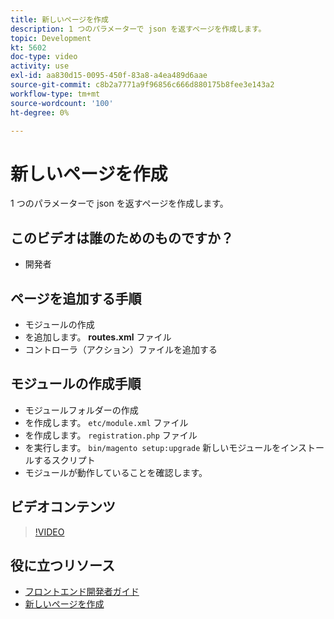 ```yaml
---
title: 新しいページを作成
description: 1 つのパラメーターで json を返すページを作成します。
topic: Development
kt: 5602
doc-type: video
activity: use
exl-id: aa830d15-0095-450f-83a8-a4ea489d6aae
source-git-commit: c8b2a7771a9f96856c666d880175b8fee3e143a2
workflow-type: tm+mt
source-wordcount: '100'
ht-degree: 0%

---
```


# 新しいページを作成

1 つのパラメーターで json を返すページを作成します。

## このビデオは誰のためのものですか？

- 開発者

## ページを追加する手順

- モジュールの作成
- を追加します。 **routes.xml** ファイル
- コントローラ（アクション）ファイルを追加する

## モジュールの作成手順

- モジュールフォルダーの作成
- を作成します。 `etc/module.xml` ファイル
- を作成します。 `registration.php` ファイル
- を実行します。 `bin/magento setup:upgrade` 新しいモジュールをインストールするスクリプト
- モジュールが動作していることを確認します。

## ビデオコンテンツ

>[!VIDEO](https://video.tv.adobe.com/v/35816?quality=12&learn=on)

## 役に立つリソース

- [フロントエンド開発者ガイド](https://devdocs.magento.com/guides/v2.4/frontend-dev-guide/bk-frontend-dev-guide.html)
- [新しいページを作成](https://devdocs.magento.com/videos/fundamentals/create-a-new-page/)
